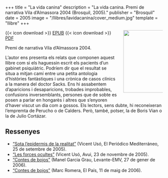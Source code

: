 +++
title = "La vida canina"
description = "La vida canina. Premi de narrativa Vila d’Almassora 2004 (Brosquil, 2005)."
publisher = "Brosquil"
date = 2005
image = "/llibres/lavidacanina/cover_medium.jpg"
template = "llibre"
+++

<img src="/llibres/lavidacanina/cover_small.jpg" style="max-width: 25%; width: 200px; height: auto; float: right; margin: 0 0 20px 20px;" />

{{< icon download >}} <span class="small">[EPUB](/files/lavidacanina.epub)</span>
{{< icon download >}} <span class="small">[PDF](/files/lavidacanina.pdf)</span>

Premi de narrativa Vila d’Almassora 2004.

L’autor ens presenta els relats que componen aquest llibre com si els haguessin escrit els pacients d’un gabinet psiquiàtric. Podríem dir que el resultat se situa a mitjan camí entre una petita antologia d’històries fantàstiques i una crònica de casos clínics a la manera del doctor Sacks. Ens hi assabentem d’aparicions i desaparicions, trobades improbables, confusions inversemblants, persones que de sobte es posen a parlar en hongarès i altres que s’enyoren d’haver viscut un dia com a gossos. Els lectors, sens dubte, hi reconeixeran l’empremta de Perucho o de Calders. Però, també, potser, la de Boris Vian o la de Julio Cortázar.

## Ressenyes

- [“Sota l’epidermis de la realitat”](uso-epm) (Vicent Usó, El Periódico Mediterráneo, 25 de setembre de 2005).
- [“Les forces ocultes”](uso-avui) (Vicent Usó, Avui, 23 de novembre de 2005).
- [“Contes de bojos”](garcia-emv) (Manel Garcia Grau, Levante-EMV, 27 de gener de 2006).
- [“Contes de bojos”](romera-elpais) (Marc Romera, El País, 11 de maig de 2006).
